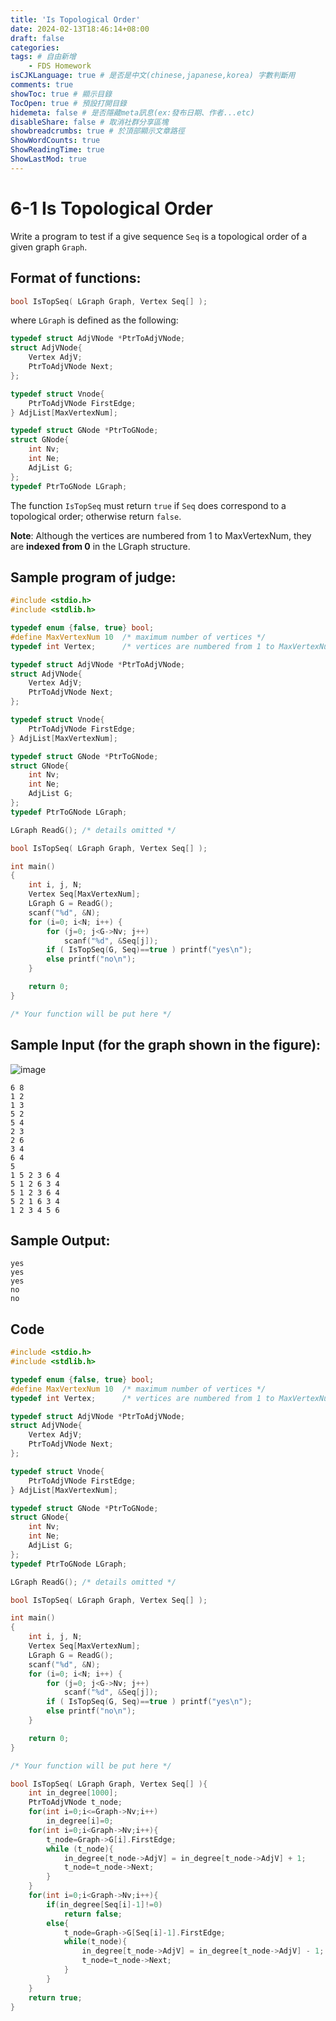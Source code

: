 ```yaml
---
title: 'Is Topological Order'
date: 2024-02-13T18:46:14+08:00
draft: false
categories: 
tags: # 自由新增
    - FDS Homework
isCJKLanguage: true # 是否是中文(chinese,japanese,korea) 字數判斷用
comments: true
showToc: true # 顯示目錄
TocOpen: true # 預設打開目錄
hidemeta: false # 是否隱藏meta訊息(ex:發布日期、作者...etc)
disableShare: false # 取消社群分享區塊
showbreadcrumbs: true # 於頂部顯示文章路徑
ShowWordCounts: true
ShowReadingTime: true
ShowLastMod: true
---
```

# 6-1 Is Topological Order
Write a program to test if a give sequence `Seq` is a topological order of a given graph `Graph`.
## Format of functions:
```c
bool IsTopSeq( LGraph Graph, Vertex Seq[] );
```
where `LGraph` is defined as the following:
```c
typedef struct AdjVNode *PtrToAdjVNode; 
struct AdjVNode{
    Vertex AdjV;
    PtrToAdjVNode Next;
};

typedef struct Vnode{
    PtrToAdjVNode FirstEdge;
} AdjList[MaxVertexNum];

typedef struct GNode *PtrToGNode;
struct GNode{  
    int Nv;
    int Ne;
    AdjList G;
};
typedef PtrToGNode LGraph;
```
The function `IsTopSeq` must return `true` if `Seq` does correspond to a topological order; otherwise return `false`.

**Note**: Although the vertices are numbered from 1 to MaxVertexNum, they are **indexed from 0** in the LGraph structure.
## Sample program of judge:
```c
#include <stdio.h>
#include <stdlib.h>

typedef enum {false, true} bool;
#define MaxVertexNum 10  /* maximum number of vertices */
typedef int Vertex;      /* vertices are numbered from 1 to MaxVertexNum */

typedef struct AdjVNode *PtrToAdjVNode; 
struct AdjVNode{
    Vertex AdjV;
    PtrToAdjVNode Next;
};

typedef struct Vnode{
    PtrToAdjVNode FirstEdge;
} AdjList[MaxVertexNum];

typedef struct GNode *PtrToGNode;
struct GNode{  
    int Nv;
    int Ne;
    AdjList G;
};
typedef PtrToGNode LGraph;

LGraph ReadG(); /* details omitted */

bool IsTopSeq( LGraph Graph, Vertex Seq[] );

int main()
{
    int i, j, N;
    Vertex Seq[MaxVertexNum];
    LGraph G = ReadG();
    scanf("%d", &N);
    for (i=0; i<N; i++) {
        for (j=0; j<G->Nv; j++)
            scanf("%d", &Seq[j]);
        if ( IsTopSeq(G, Seq)==true ) printf("yes\n");
        else printf("no\n");
    }

    return 0;
}

/* Your function will be put here */
```
## Sample Input (for the graph shown in the figure):
![image](https://images.ptausercontent.com/5373e878-196d-45dd-a82f-555b1fea6929.JPG)
```
6 8
1 2
1 3
5 2
5 4
2 3
2 6
3 4
6 4
5
1 5 2 3 6 4
5 1 2 6 3 4
5 1 2 3 6 4
5 2 1 6 3 4
1 2 3 4 5 6
```
## Sample Output:
```
yes
yes
yes
no
no
```
## Code
```c
#include <stdio.h>
#include <stdlib.h>

typedef enum {false, true} bool;
#define MaxVertexNum 10  /* maximum number of vertices */
typedef int Vertex;      /* vertices are numbered from 1 to MaxVertexNum */

typedef struct AdjVNode *PtrToAdjVNode; 
struct AdjVNode{
    Vertex AdjV;
    PtrToAdjVNode Next;
};

typedef struct Vnode{
    PtrToAdjVNode FirstEdge;
} AdjList[MaxVertexNum];

typedef struct GNode *PtrToGNode;
struct GNode{  
    int Nv;
    int Ne;
    AdjList G;
};
typedef PtrToGNode LGraph;

LGraph ReadG(); /* details omitted */

bool IsTopSeq( LGraph Graph, Vertex Seq[] );

int main()
{
    int i, j, N;
    Vertex Seq[MaxVertexNum];
    LGraph G = ReadG();
    scanf("%d", &N);
    for (i=0; i<N; i++) {
        for (j=0; j<G->Nv; j++)
            scanf("%d", &Seq[j]);
        if ( IsTopSeq(G, Seq)==true ) printf("yes\n");
        else printf("no\n");
    }

    return 0;
}

/* Your function will be put here */

bool IsTopSeq( LGraph Graph, Vertex Seq[] ){
    int in_degree[1000];
    PtrToAdjVNode t_node;
    for(int i=0;i<=Graph->Nv;i++)
        in_degree[i]=0;
    for(int i=0;i<Graph->Nv;i++){
        t_node=Graph->G[i].FirstEdge;
        while (t_node){
            in_degree[t_node->AdjV] = in_degree[t_node->AdjV] + 1;
            t_node=t_node->Next;
        }
    } 
    for(int i=0;i<Graph->Nv;i++){
        if(in_degree[Seq[i]-1]!=0)
            return false;
        else{
            t_node=Graph->G[Seq[i]-1].FirstEdge;
            while(t_node){
                in_degree[t_node->AdjV] = in_degree[t_node->AdjV] - 1;
                t_node=t_node->Next;
            }
        }
    }
    return true;
}
```

